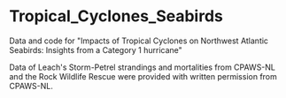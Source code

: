 # Tropical_Cyclones_Seabirds
Data and code for "Impacts of Tropical Cyclones on Northwest Atlantic Seabirds: Insights from a Category 1 hurricane"

Data of Leach's Storm-Petrel strandings and mortalities from CPAWS-NL and the Rock Wildlife Rescue were provided with written permission from CPAWS-NL.
